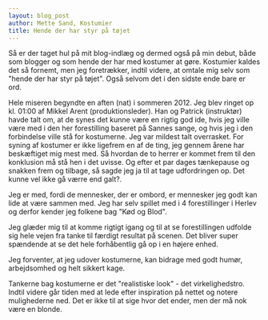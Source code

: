 ```yaml
---
layout: blog_post
author: Mette Sand, Kostumier
title: Hende der har styr på tøjet
---
```


Så er der taget hul på mit blog-indlæg og dermed også på min debut, både som blogger og som hende der har med kostumer at gøre. Kostumier kaldes det så fornemt, men jeg foretrækker, indtil videre, at omtale mig selv som "hende der har styr på tøjet". Også selvom det i den sidste ende bare er ord.

Hele miseren begyndte en aften (nat) i sommeren 2012. Jeg blev ringet op kl. 01:00 af Mikkel Arent (produktionsleder). Han og Patrick (instruktør) havde talt om, at de synes det kunne være en rigtig god ide, hvis jeg ville være med i den her forestilling baseret på Sannes sange, og hvis jeg i den forbindelse ville stå for kostumerne. Jeg var mildest talt overrasket. For syning af kostumer er ikke ligefrem en af de ting, jeg gennem årene har beskæftiget mig mest med. Så hvordan de to herrer er kommet frem til den konklusion må stå hen i det uvisse. Og efter et par dages tænkepause og snakken frem og tilbage, så sagde jeg ja til at tage udfordringen op. Det kunne vel ikke gå værre end galt?.

Jeg er med, fordi de mennesker, der er ombord, er mennesker jeg godt kan lide at være sammen med. Jeg har selv spillet med i 4 forestillinger i Herlev og derfor kender jeg folkene bag "Kød og Blod". 

Jeg glæder mig til at komme rigtigt igang og til at se forestillingen udfolde sig hele vejen fra tanke til færdigt resultat på scenen. Det bliver super spændende at se det hele forhåbentlig gå op i en højere enhed.

Jeg forventer, at jeg udover kostumerne, kan bidrage med godt humør, arbejdsomhed og helt sikkert kage.

Tankerne bag kostumerne er det "realistiske look" - det virkelighedstro. Indtil videre går tiden med at lede efter inspiration på nettet og notere mulighederne ned.  Det er ikke til at sige hvor det ender, men der må nok være en blonde.



